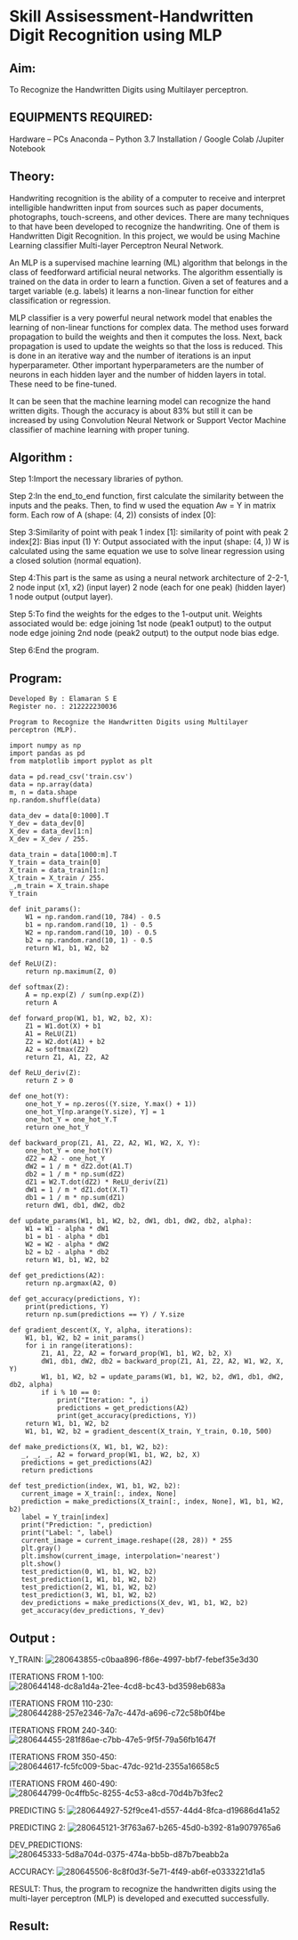 # Skill Assisessment-Handwritten Digit Recognition using MLP
## Aim:
To Recognize the Handwritten Digits using Multilayer perceptron.
##  EQUIPMENTS REQUIRED:
Hardware – PCs
Anaconda – Python 3.7 Installation / Google Colab /Jupiter Notebook
## Theory:
Handwriting recognition is the ability of a computer to receive and interpret intelligible handwritten input from sources such as paper documents, photographs, touch-screens, and other devices. There are many techniques to that have been developed to recognize the handwriting. One of them is Handwritten Digit Recognition. In this project, we would be using Machine Learning classifier Multi-layer Perceptron Neural Network.

An MLP is a supervised machine learning (ML) algorithm that belongs in the class of feedforward artificial neural networks. The algorithm essentially is trained on the data in order to learn a function. Given a set of features and a target variable (e.g. labels) it learns a non-linear function for either classification or regression.

MLP classifier is a very powerful neural network model that enables the learning of non-linear functions for complex data. The method uses forward propagation to build the weights and then it computes the loss. Next, back propagation is used to update the weights so that the loss is reduced. This is done in an iterative way and the number of iterations is an input hyperparameter. Other important hyperparameters are the number of neurons in each hidden layer and the number of hidden layers in total. These need to be fine-tuned.

It can be seen that the machine learning model can recognize the hand written digits. Though the accuracy is about 83% but still it can be increased by using Convolution Neural Network or Support Vector Machine classifier of machine learning with proper tuning.

## Algorithm :
Step 1:Import the necessary libraries of python.

Step 2:In the end_to_end function, first calculate the similarity between the inputs and the peaks. Then, to find w used the equation Aw = Y in matrix form. Each row of A (shape: (4, 2)) consists of index [0]:

Step 3:Similarity of point with peak 1 index [1]: similarity of point with peak 2 index[2]: Bias input (1) Y: Output associated with the input (shape: (4, )) W is calculated using the same equation we use to solve linear regression using a closed solution (normal equation).

Step 4:This part is the same as using a neural network architecture of 2-2-1, 2 node input (x1, x2) (input layer) 2 node (each for one peak) (hidden layer) 1 node output (output layer).

Step 5:To find the weights for the edges to the 1-output unit. Weights associated would be: edge joining 1st node (peak1 output) to the output node edge joining 2nd node (peak2 output) to the output node bias edge.

Step 6:End the program.

## Program:
```
Developed By : Elamaran S E
Register no. : 212222230036

Program to Recognize the Handwritten Digits using Multilayer perceptron (MLP).

import numpy as np
import pandas as pd
from matplotlib import pyplot as plt

data = pd.read_csv('train.csv')
data = np.array(data)
m, n = data.shape
np.random.shuffle(data)

data_dev = data[0:1000].T
Y_dev = data_dev[0]
X_dev = data_dev[1:n]
X_dev = X_dev / 255.

data_train = data[1000:m].T
Y_train = data_train[0]
X_train = data_train[1:n]
X_train = X_train / 255.
_,m_train = X_train.shape
Y_train

def init_params():
    W1 = np.random.rand(10, 784) - 0.5
    b1 = np.random.rand(10, 1) - 0.5
    W2 = np.random.rand(10, 10) - 0.5
    b2 = np.random.rand(10, 1) - 0.5
    return W1, b1, W2, b2
    
def ReLU(Z):
    return np.maximum(Z, 0)
    
def softmax(Z):
    A = np.exp(Z) / sum(np.exp(Z))
    return A
    
def forward_prop(W1, b1, W2, b2, X):
    Z1 = W1.dot(X) + b1
    A1 = ReLU(Z1)
    Z2 = W2.dot(A1) + b2
    A2 = softmax(Z2)
    return Z1, A1, Z2, A2
    
def ReLU_deriv(Z):
    return Z > 0

def one_hot(Y):
    one_hot_Y = np.zeros((Y.size, Y.max() + 1))
    one_hot_Y[np.arange(Y.size), Y] = 1
    one_hot_Y = one_hot_Y.T
    return one_hot_Y
    
def backward_prop(Z1, A1, Z2, A2, W1, W2, X, Y):
    one_hot_Y = one_hot(Y)
    dZ2 = A2 - one_hot_Y
    dW2 = 1 / m * dZ2.dot(A1.T)
    db2 = 1 / m * np.sum(dZ2)
    dZ1 = W2.T.dot(dZ2) * ReLU_deriv(Z1)
    dW1 = 1 / m * dZ1.dot(X.T)
    db1 = 1 / m * np.sum(dZ1)
    return dW1, db1, dW2, db2

def update_params(W1, b1, W2, b2, dW1, db1, dW2, db2, alpha):
    W1 = W1 - alpha * dW1
    b1 = b1 - alpha * db1    
    W2 = W2 - alpha * dW2  
    b2 = b2 - alpha * db2    
    return W1, b1, W2, b2
    
def get_predictions(A2):
    return np.argmax(A2, 0)    
    
def get_accuracy(predictions, Y):
    print(predictions, Y)
    return np.sum(predictions == Y) / Y.size
    
def gradient_descent(X, Y, alpha, iterations):
    W1, b1, W2, b2 = init_params()
    for i in range(iterations):
        Z1, A1, Z2, A2 = forward_prop(W1, b1, W2, b2, X)
        dW1, db1, dW2, db2 = backward_prop(Z1, A1, Z2, A2, W1, W2, X, Y)
        W1, b1, W2, b2 = update_params(W1, b1, W2, b2, dW1, db1, dW2, db2, alpha)
        if i % 10 == 0:
            print("Iteration: ", i)
            predictions = get_predictions(A2)
            print(get_accuracy(predictions, Y))
    return W1, b1, W2, b2
    W1, b1, W2, b2 = gradient_descent(X_train, Y_train, 0.10, 500)
    
def make_predictions(X, W1, b1, W2, b2):
   _, _, _, A2 = forward_prop(W1, b1, W2, b2, X)
   predictions = get_predictions(A2)
   return predictions
   
def test_prediction(index, W1, b1, W2, b2):
   current_image = X_train[:, index, None]
   prediction = make_predictions(X_train[:, index, None], W1, b1, W2, b2)
   label = Y_train[index]
   print("Prediction: ", prediction)
   print("Label: ", label)
   current_image = current_image.reshape((28, 28)) * 255
   plt.gray()
   plt.imshow(current_image, interpolation='nearest')
   plt.show()
   test_prediction(0, W1, b1, W2, b2)
   test_prediction(1, W1, b1, W2, b2)
   test_prediction(2, W1, b1, W2, b2)
   test_prediction(3, W1, b1, W2, b2)
   dev_predictions = make_predictions(X_dev, W1, b1, W2, b2)
   get_accuracy(dev_predictions, Y_dev)
```

## Output :
Y_TRAIN:
![280643855-c0baa896-f86e-4997-bbf7-febef35e3d30](https://github.com/elamarannn/Ex-6-Handwritten-Digit-Recognition-using-MLP/assets/113497531/0f7885d2-e020-4d38-9547-b72024d1cebd)

ITERATIONS FROM 1-100:
![280644148-dc8a1d4a-21ee-4cd8-bc43-bd3598eb683a](https://github.com/elamarannn/Ex-6-Handwritten-Digit-Recognition-using-MLP/assets/113497531/14aedf1e-f296-4f14-a517-c5f01a5f5e82)

ITERATIONS FROM 110-230:
![280644288-257e2346-7a7c-447d-a696-c72c58b0f4be](https://github.com/elamarannn/Ex-6-Handwritten-Digit-Recognition-using-MLP/assets/113497531/c899a0f3-b066-409e-86bd-b84f66325a3b)

ITERATIONS FROM 240-340:
![280644455-281f86ae-c7bb-47e5-9f5f-79a56fb1647f](https://github.com/elamarannn/Ex-6-Handwritten-Digit-Recognition-using-MLP/assets/113497531/cdd500c8-23ef-413a-9941-ab4e3e92101d)

ITERATIONS FROM 350-450:
![280644617-fc5fc009-5bac-47dc-921d-2355a16658c5](https://github.com/elamarannn/Ex-6-Handwritten-Digit-Recognition-using-MLP/assets/113497531/1c9e3b8c-035f-4b0c-aba3-7818ce2a10e2)

ITERATIONS FROM 460-490:
![280644799-0c4ffb5c-8255-4c53-a8cd-70d4b7b3fec2](https://github.com/elamarannn/Ex-6-Handwritten-Digit-Recognition-using-MLP/assets/113497531/1c079dab-8342-4f23-8ba0-c1fc490eb07e)

PREDICTING 5:
![280644927-52f9ce41-d557-44d4-8fca-d19686d41a52](https://github.com/elamarannn/Ex-6-Handwritten-Digit-Recognition-using-MLP/assets/113497531/033093e5-d9f9-4858-95d3-61c84c95a6d3)

PREDICTING 2:
![280645121-3f763a67-b265-45d0-b392-81a9079765a6](https://github.com/elamarannn/Ex-6-Handwritten-Digit-Recognition-using-MLP/assets/113497531/40907419-5873-4587-8efd-c477013d7043)

DEV_PREDICTIONS:
![280645333-5d8a704d-0375-474a-bb5b-d87b7beabb2a](https://github.com/elamarannn/Ex-6-Handwritten-Digit-Recognition-using-MLP/assets/113497531/ee7701b8-d640-4f28-ac2a-05aa019e7a11)

ACCURACY:
![280645506-8c8f0d3f-5e71-4f49-ab6f-e0333221d1a5](https://github.com/elamarannn/Ex-6-Handwritten-Digit-Recognition-using-MLP/assets/113497531/95efea42-f9e0-42f9-8347-acc04da80980)

RESULT:
Thus, the program to recognize the handwritten digits using the multi-layer perceptron (MLP) is developed and executted successfully.
















## Result:
